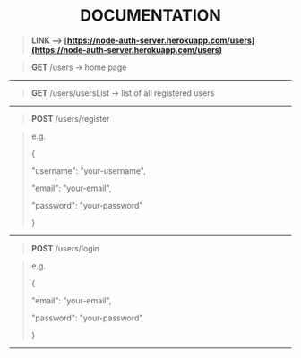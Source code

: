 <h1 align="center">DOCUMENTATION</h1>

> **LINK --> [https://node-auth-server.herokuapp.com/users](https://node-auth-server.herokuapp.com/users)**


> **GET**
> /users -> home page

***

> **GET**
> /users/usersList -> list of all registered users 

***

> **POST**
> /users/register

> e.g.
> 
> {
> 
>
>  "username": "your-username",
>  
>  
>  "email": "your-email",
>  
>  
>  "password": "your-password"
>
>
> }

***

> **POST**
> /users/login

> e.g.
>
> {
>
>  
>  "email": "your-email",
>  
>  
>  "password": "your-password"
>
>
> }

***
